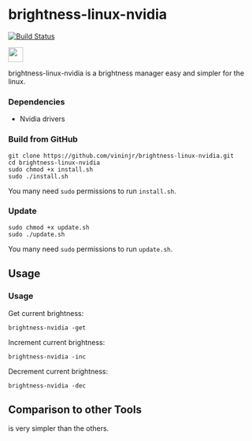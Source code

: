 brightness-linux-nvidia
====

[![Build Status](https://travis-ci.org/vasi/pixz.svg?branch=master)](https://vininjr.github.io)

<img src="https://avatars3.githubusercontent.com/u/7774242?s=460&u=9e0dc7410875065df170c8c6e8ad02d123b99711&v=4" height="30" width="30" >

brightness-linux-nvidia is a brightness manager easy and simpler for the linux.


### Dependencies

-   Nvidia drivers

### Build from GitHub

```
git clone https://github.com/vininjr/brightness-linux-nvidia.git
cd brightness-linux-nvidia
sudo chmod +x install.sh
sudo ./install.sh
```

You many need `sudo` permissions to run `install.sh`.

### Update

```
sudo chmod +x update.sh
sudo ./update.sh
```

You many need `sudo` permissions to run `update.sh`.

Usage
-----

### Usage

Get current brightness:

```
brightness-nvidia -get
```

Increment current brightness:

```
brightness-nvidia -inc
```

Decrement current brightness:

```
brightness-nvidia -dec
```

Comparison to other Tools
-------------------------

is very simpler than the others.
